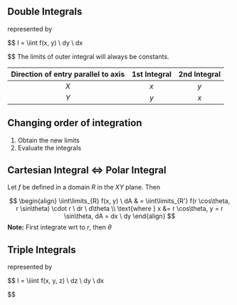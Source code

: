 ## Double Integrals

represented by

$$
I = \iint f(x, y) \ dy \ dx

$$
The limits of outer integral will always be constants.

| Direction of entry parallel to axis | 1st Integral | 2nd Integral |
| :---------------------------------: | :----------: | :----------: |
|                 $X$                 |     $x$      |     $y$      |
|                 $Y$                 |     $y$      |     $x$      |

## Changing order of integration

1. Obtain the new limits
2. Evaluate the integrals

## Cartesian Integral $\iff$ Polar Integral

Let $f$ be defined in a domain $R$ in the $XY$ plane. Then

$$
\begin{align}
\iint\limits_{R} f(x, y) \ dA
& =
\iint\limits_{R'} f(r \cos\theta, r \sin\theta) \cdot r \ dr \ d\theta \\
\text{where } x &= r \cos\theta, y = r \sin\theta, dA = dx \ dy
\end{align}
$$
**Note:** First integrate wrt to $r$, then $\theta$

## Triple Integrals

represented by

$$
I = \iiint f(x, y, z) \ dz \ dy \ dx

$$

